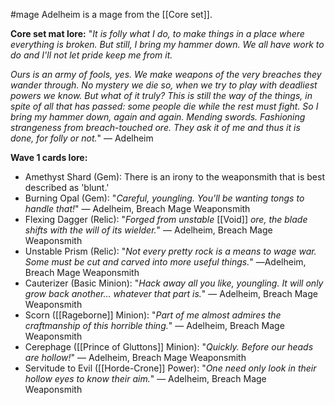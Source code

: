 #mage
Adelheim is a mage from the [[Core set]].

__Core set mat lore:__
"<i>It is folly what I do, to make things in a place where everything is broken. But still, I bring my hammer down. We all have work to do and I'll not let pride keep me from it.  
  
Ours is an army of fools, yes. We make weapons of the very breaches they wander through. No mystery we die so, when we try to play with deadliest powers we know. But what of it truly? This is still the way of the things, in spite of all that has passed: some people die while the rest must fight. So I bring my hammer down, again and again. Mending swords. Fashioning strangeness from breach-touched ore. They ask it of me and thus it is done, for folly or not.</i>" ― Adelheim

__Wave 1 cards lore:__
+ Amethyst Shard (Gem): There is an irony to the weaponsmith that is best described as 'blunt.'
+ Burning Opal (Gem): "<i>Careful, youngling. You'll be wanting tongs to handle that!</i>" ― Adelheim, Breach Mage Weaponsmith
+ Flexing Dagger (Relic): "_Forged from unstable_ [[Void]] _ore, the blade shifts with the will of its wielder._" ― Adelheim, Breach Mage Weaponsmith
+ Unstable Prism (Relic): "_Not every pretty rock is a means to wage war. Some must be cut and carved into more useful things._" ―Adelheim, Breach Mage Weaponsmith
+ Cauterizer (Basic Minion): "_Hack away all you like, youngling. It will only grow back another... whatever that part is._" ― Adelheim, Breach Mage Weaponsmith
+ Scorn ([[Rageborne]] Minion): "_Part of me almost admires the craftmanship of this horrible thing._" ― Adelheim, Breach Mage Weaponsmith
+ Cerephage ([[Prince of Gluttons]] Minion): "_Quickly. Before our heads are hollow!_" ― Adelheim, Breach Mage Weaponsmith
+ Servitude to Evil ([[Horde-Crone]] Power): "_One need only look in their hollow eyes to know their aim._" ― Adelheim, Breach Mage Weaponsmith